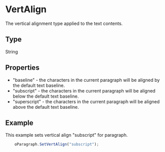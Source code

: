 # VertAlign

The vertical alignment type applied to the text contents.

## Type

String

## Properties

- "baseline" - the characters in the current paragraph will be aligned by the default text baseline.
- "subscript" - the characters in the current paragraph will be aligned below the default text baseline.
- "superscript" - the characters in the current paragraph will be aligned above the default text baseline.

## Example

This example sets vertical align "subscript" for paragraph.

```javascript
	oParagraph.SetVertAlign("subscript");
```